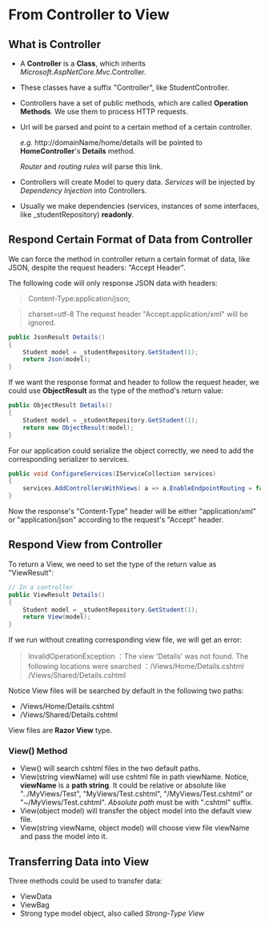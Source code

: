 # From Controller to View

## What is Controller

- A **Controller** is a **Class**, which inherits _Microsoft.AspNetCore.Mvc_.Controller.
- These classes have a suffix "Controller", like StudentController.
- Controllers have a set of public methods, which are called **Operation Methods**. We use them to process HTTP requests.
- Url will be parsed and point to a certain method of a certain controller.

    _e.g._ http://domainName/home/details will be pointed to **HomeController**'s **Details** method.

    _Router_ and _routing rules_ will parse this link.

- Controllers will create Model to query data. _Services_ will be injected by _Dependency Injection_ into Controllers.
- Usually we make dependencies (services, instances of some interfaces, like _studentRepository) **readonly**. 

## Respond Certain Format of Data from Controller

We can force the method in controller return a certain format of data, like JSON, despite the request headers: "Accept Header".

The following code will only response JSON data with headers:
> Content-Type:application/json;

>charset=utf-8
The request header "Accept:application/xml" will be ignored.

```c#
public JsonResult Details()
{
    Student model = _studentRepository.GetStudent(1);
    return Json(model);
}
```

If we want the response format and header to follow the request header, we could use **ObjectResult** as the type of the method's return value:
```c#
public ObjectResult Details()
{
    Student model = _studentRepository.GetStudent(1);
    return new ObjectResult(model);
}
```
For our application could serialize the object correctly, we need to add the corresponding serializer to services.
```c#
public void ConfigureServices(IServiceCollection services)
{
    services.AddControllersWithViews( a => a.EnableEndpointRouting = false).AddXmlSerializerFormatters();
}
```
Now the response's "Content-Type" header will be either "application/xml" or "application/json" according to the request's "Accept" header.

## Respond View from Controller

To return a View, we need to set the type of the return value as "ViewResult":
```c#
// In a controller
public ViewResult Details()
{
    Student model = _studentRepository.GetStudent(1);
    return View(model);
}
```
If we run without creating corresponding view file, we will get an error:
> InvalidOperationException ：The view 'Details' was not found. The following locations were searched ：/Views/Home/Details.cshtml /Views/Shared/Details.cshtml

Notice View files will be searched by default in the following two paths:
- /Views/Home/Details.cshtml
- /Views/Shared/Details.cshtml

View files are **Razor View** type.

### View() Method

- View() will search cshtml files in the two default paths.
- View(string viewName) will use cshtml file in path viewName. Notice, **viewName** is a **path string**. It could be relative or absolute like "../MyViews/Test", "MyViews/Test.cshtml", "/MyViews/Test.cshtml" or "~/MyViews/Test.cshtml". _Absolute path_ must be with ".cshtml" suffix.
- View(object model) will transfer the object model into the default view file.
- View(string viewName, object model) will choose view file viewName and pass the model into it.

## Transferring Data into View

Three methods could be used to transfer data:
- ViewData
- ViewBag
- Strong type model object, also called _Strong-Type View_